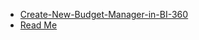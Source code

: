 
- [Create-New-Budget-Manager-in-BI-360](Create-New-Budget-Manager-in-BI-360.md)
- [Read Me](README.md)
